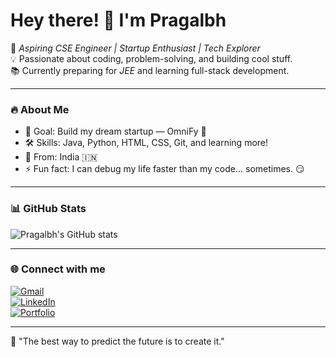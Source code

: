 # Hey there! 👋 I'm Pragalbh

🚀 *Aspiring CSE Engineer | Startup Enthusiast | Tech Explorer*  
💡 Passionate about coding, problem-solving, and building cool stuff.  
📚 Currently preparing for *JEE* and learning full-stack development.  

---

### 🔥 About Me  
- 🎯 Goal: Build my dream startup — OmniFy 🚀  
- 🛠 Skills: Java, Python, HTML, CSS, Git, and learning more!  
- 📍 From: India 🇮🇳  
- ⚡ Fun fact: I can debug my life faster than my code… sometimes. 😏  

---

### 📊 GitHub Stats  
![Pragalbh's GitHub stats](https://github-readme-stats.vercel.app/api?username=PragalbhCodes&show_icons=true&theme=tokyonight)

---

### 🌐 Connect with me  
[![Gmail](https://img.shields.io/badge/Email-D14836?style=for-the-badge&logo=gmail&logoColor=white)](mailto:pragalbh.codes@gmail.com)  
[![LinkedIn](https://img.shields.io/badge/LinkedIn-blue?style=for-the-badge&logo=linkedin)](www.linkedin.com/in/pragalbh-sharma-0a195237a)  
[![Portfolio](https://img.shields.io/badge/Portfolio-000000?style=for-the-badge&logo=About.me&logoColor=white)](#)  

---

💬 "The best way to predict the future is to create it."


